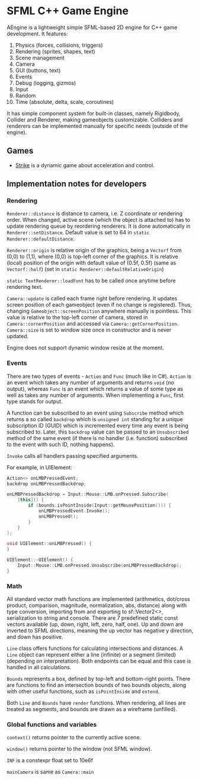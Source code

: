 # SFML C++ Game Engine

AEngine is a lightweight simple SFML-based 2D engine for C++ game development. It features:
1. Physics (forces, collisions, triggers)
2. Rendering (sprites, shapes, text)
3. Scene management
4. Camera
5. GUI (buttons, text)
6. Events
7. Debug (logging, gizmos)
8. Input
9. Random
10. Time (absolute, delta, scale, coroutines)

It has simple component system for built-in classes, namely Rigidbody, Collider and Renderer, making gameobjects customizable. Colliders and renderers can be implemented manually for specific needs (outside of the engine).

## Games

- [Strike]() is a dynamic game about acceleration and control.

## Implementation notes for developers

### Rendering

`Renderer::distance` is distance to camera, i.e. Z coordinate or rendering order. When changed, active scene (which the object is attached to) has to update rendering queue by reordering renderers. It is done automatically in `Renderer::setDistance`. Default value is set to 64 in `static Renderer::defaultDistance`.

`Renderer::origin` is relative origin of the graphics, being a `Vectorf` from (0,0) to (1,1), where (0,0) is top-left corner of the graphics. It is relative (local) position of the origin with default value of (0.5f, 0.5f) (same as `Vectorf::half`) (set in `static Renderer::defaultRelativeOrigin`)

`static TextRenderer::loadFont` has to be called once anytime before rendering text.

`Camera::update` is called each frame right before rendering. It updates screen position of each gameobject (even if no change is registered). Thus, changing `Gameobject::screenPosition` anywhere manually is pointless. This value is relative to the top-left corner of camera, stored in `Camera::cornerPosition` and accessed via `Camera::getCornerPosition`. `Camera::size` is set to window size once in constructor and is never updated.

Engine does not support dynamic window resize at the moment.

### Events

There are two types of events - `Action` and `Func` (much like in C#). `Action` is an event which takes any number of arguments and returns `void` (no output), whereas `Func` is an event which returns a value of some type as well as takes any number of arguments. When implementing a `Func`, first type stands for output.

A function can be subscribed to an event using `Subscribe` method which returns a so called `backdrop` which is `unsigned int` standing for a unique subscription ID (GUID) which is incremented every time any event is being subscribed to. Later, this `backdrop` value can be passed to an `Unsubscribed` method of the same event (if there is no handler (i.e. function) subscribed to the event with such ID, nothing happens).

`Invoke` calls all handlers passing specified arguments.

For example, in UIElement:
```cpp
Action<> onLMBPressedEvent;
backdrop onLMBPressedBackdrop;

onLMBPressedBackdrop = Input::Mouse::LMB.onPressed.Subscribe(
    [this]() {
        if (bounds.isPointInside(Input::getMousePosition())) {
            onLMBPressedEvent.Invoke();
            onLMBPressed();
        }
    } 
);

void UIElement::onLMBPressed() {
}

UIElement::~UIElement() {
    Input::Mouse::LMB.onPressed.Unsubscribe(onLMBPressedBackdrop);
}
```

### Math

All standard vector math functions are implemented (arithmetics, dot/cross product, comparison, magnitude, normalization, abs, distance) along with type conversion, importing from and exporting to sf::Vector2<>, serialization to string and console. There are 7 predefined static const vectors available (up, down, right, left, zero, half, one). Up and down are inverted to SFML directions, meaning the up vector has negative y direction, and down has positive.

`Line` class offers functions for calculating intersections and distances. A `Line` object can represent either a line (infinite) or a segment (limited) (depending on interpretation). Both endpoints can be equal and this case is handled in all calculations.

`Bounds` represents a box, defined by top-left and bottom-right points. There are functions to find an intersection bounds of two bounds objects, along with other useful functions, such as `isPointInside` and `extend`.

Both `Line` and `Bounds` have `render` functions. When rendering, all lines are treated as segments, and bounds are drawn as a wireframe (unfilled).

### Global functions and variables

`context()` returns pointer to the currently active scene.

`window()` returns pointer to the window (not SFML window).

`INF` is a constexpr float set to 10e6f

`mainCamera` is same as `Camera::main`
